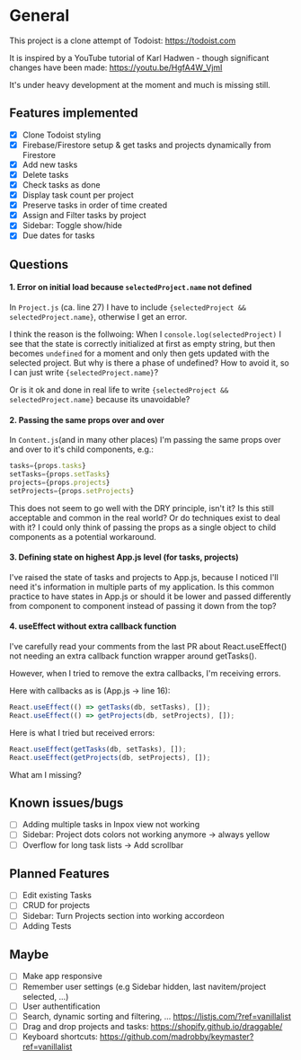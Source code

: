 # General

This project is a clone attempt of Todoist: https://todoist.com

It is inspired by a YouTube tutorial of Karl Hadwen - though significant changes have been made: https://youtu.be/HgfA4W_VjmI

It's under heavy development at the moment and much is missing still.

## Features implemented

- [x] Clone Todoist styling
- [x] Firebase/Firestore setup & get tasks and projects dynamically from Firestore
- [x] Add new tasks
- [x] Delete tasks
- [x] Check tasks as done
- [x] Display task count per project
- [x] Preserve tasks in order of time created
- [x] Assign and Filter tasks by project
- [x] Sidebar: Toggle show/hide
- [x] Due dates for tasks

## Questions

#### 1. Error on initial load because `selectedProject.name` not defined

In `Project.js` (ca. line 27) I have to include `{selectedProject && selectedProject.name}`, otherwise I get an error.

I think the reason is the follwoing: When I `console.log(selectedProject)` I see that the state is correctly initialized at first as empty string, but then becomes `undefined` for a moment and only then gets updated with the selected project. But why is there a phase of undefined? How to avoid it, so I can just write `{selectedProject.name}`?

Or is it ok and done in real life to write `{selectedProject && selectedProject.name}` because its unavoidable?

#### 2. Passing the same props over and over

In `Content.js`(and in many other places) I'm passing the same props over and over to it's child components, e.g.:

```javascript
tasks={props.tasks}
setTasks={props.setTasks}
projects={props.projects}
setProjects={props.setProjects}
```

This does not seem to go well with the DRY principle, isn't it? Is this still acceptable and common in the real world? Or do techniques exist to deal with it? I could only think of passing the props as a single object to child components as a potential workaround.

#### 3. Defining state on highest App.js level (for tasks, projects)

I've raised the state of tasks and projects to App.js, because I noticed I'll need it's information in multiple parts of my application. Is this common practice to have states in App.js or should it be lower and passed differently from component to component instead of passing it down from the top?

#### 4. useEffect without extra callback function

I've carefully read your comments from the last PR about React.useEffect() not needing an extra callback function wrapper around getTasks().

However, when I tried to remove the extra callbacks, I'm receiving errors.

Here with callbacks as is (App.js -> line 16):

```javascript
React.useEffect(() => getTasks(db, setTasks), []);
React.useEffect(() => getProjects(db, setProjects), []);
```

Here is what I tried but received errors:

```javascript
React.useEffect(getTasks(db, setTasks), []);
React.useEffect(getProjects(db, setProjects), []);
```

What am I missing?

## Known issues/bugs

- [ ] Adding multiple tasks in Inpox view not working
- [ ] Sidebar: Project dots colors not working anymore -> always yellow
- [ ] Overflow for long task lists -> Add scrollbar

## Planned Features

- [ ] Edit existing Tasks
- [ ] CRUD for projects
- [ ] Sidebar: Turn Projects section into working accordeon
- [ ] Adding Tests

## Maybe

- [ ] Make app responsive
- [ ] Remember user settings (e.g Sidebar hidden, last navitem/project selected, ...)
- [ ] User authentification
- [ ] Search, dynamic sorting and filtering, ... https://listjs.com/?ref=vanillalist
- [ ] Drag and drop projects and tasks: https://shopify.github.io/draggable/
- [ ] Keyboard shortcuts: https://github.com/madrobby/keymaster?ref=vanillalist
